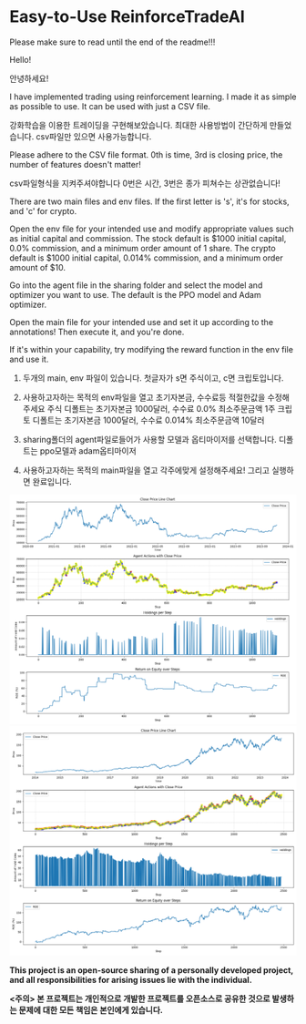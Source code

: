 # Easy-to-Use ReinforceTradeAI

Please make sure to read until the end of the readme!!!

Hello!

안녕하세요!

I have implemented trading using reinforcement learning.
I made it as simple as possible to use.
It can be used with just a CSV file.

강화학습을 이용한 트레이딩을 구현해보았습니다.
최대한 사용방법이 간단하게 만들었습니다.
csv파일만 있으면 사용가능합니다.

Please adhere to the CSV file format.
0th is time, 3rd is closing price, the number of features doesn't matter!

csv파일형식을 지켜주셔야합니다
0번은 시간, 3번은 종가 피쳐수는 상관없습니다!

There are two main files and env files.
If the first letter is 's', it's for stocks, and 'c' for crypto.

Open the env file for your intended use and modify appropriate values such as initial capital and commission.
The stock default is $1000 initial capital, 0.0% commission, and a minimum order amount of 1 share.
The crypto default is $1000 initial capital, 0.014% commission, and a minimum order amount of $10.

Go into the agent file in the sharing folder and select the model and optimizer you want to use.
The default is the PPO model and Adam optimizer.

Open the main file for your intended use and set it up according to the annotations!
Then execute it, and you're done.

If it's within your capability, try modifying the reward function in the env file and use it.

1. 두개의 main, env 파일이 있습니다.
    첫글자가 s면 주식이고, c면 크립토입니다.
   
3. 사용하고자하는 목적의 env파일을 열고 초기자본금, 수수료등 적절한값을 수정해주세요
    주식 디폴트는 초기자본금 1000달러, 수수료 0.0% 최소주문금액 1주
    크립토 디폴트는 초기자본금 1000달러, 수수료 0.014% 최소주문금액 10달러
   
5. sharing폴더의 agent파일로들어가 사용할 모델과 옵티마이저를 선택합니다.
    디폴트는 ppo모델과 adam옵티마이저
   
7. 사용하고자하는 목적의 main파일을 열고 각주에맞게 설정해주세요!
   그리고 실행하면 완료입니다.

![ex crypto](ex_crypto_img.png)
![ex stock](ex_stock_img.png)

**<Caution>
This project is an open-source sharing of a personally developed project,
and all responsibilities for arising issues lie with the individual.**

**<주의>
본 프로젝트는 개인적으로 개발한 프로젝트를 오픈소스로 공유한 것으로
발생하는 문제에 대한 모든 책임은 본인에게 있습니다.**
